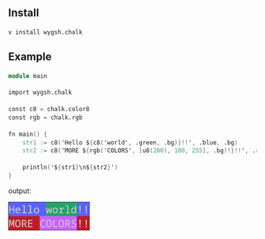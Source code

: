 ## Install

```bash
v install wygsh.chalk
```

## Example

```v
module main

import wygsh.chalk

const c8 = chalk.color8
const rgb = chalk.rgb

fn main() {
	str1 := c8('Hello ${c8('world', .green, .bg)}!!', .blue, .bg)
	str2 := c8('MORE ${rgb('COLORS', [u8(200), 100, 255], .bg)!}!!', .red, .bg)

	println('${str1}\n${str2}')
}
```
output:

<img src="docs/assets/ex_out.png" alt="preview_output" width="165"/>
